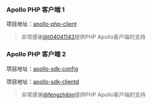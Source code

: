 ### Apollo PHP 客户端 1
项目地址：[apollo-php-client](https://github.com/multilinguals/apollo-php-client)

> 非常感谢[@t04041143](https://github.com/t04041143)提供PHP Apollo客户端的支持

### Apollo PHP 客户端 2
项目地址：[apollo-sdk-config](https://github.com/fengzhibin/apollo-sdk-config)

项目地址：[apollo-sdk-clientd](https://github.com/fengzhibin/apollo-sdk-clientd)

> 非常感谢[@fengzhibin](https://github.com/fengzhibin)提供PHP Apollo客户端的支持

